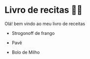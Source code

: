 # Livro de recitas :man_cook:

Olá! bem vindo ao meu livro de receitas

- Strogonoff de frango

- Pavê

- Bolo de Milho

  
